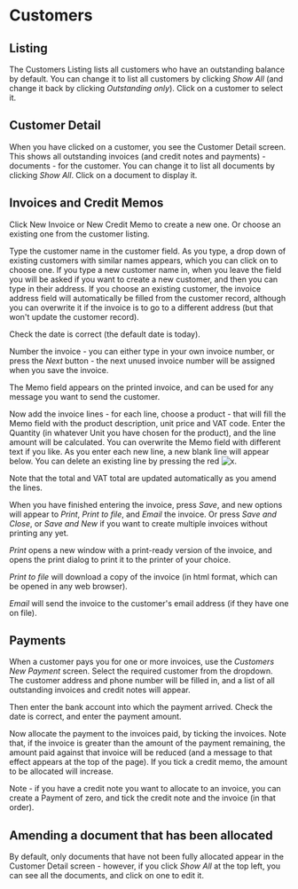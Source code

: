 # Customers

## Listing

The Customers Listing lists all customers who have an outstanding balance by default. You can change it to list all customers by clicking *Show All* (and change it back by clicking *Outstanding only*). Click on a customer to select it.

## Customer Detail

When you have clicked on a customer, you see the Customer Detail screen. This shows all outstanding invoices (and credit notes and payments) - documents - for the customer. You can change it to list all documents by clicking *Show All*. Click on a document to display it.

## Invoices and Credit Memos

Click New Invoice or New Credit Memo to create a new one. Or choose an existing one from the customer listing.

Type the customer name in the customer field. As you type, a drop down of existing customers with similar names appears, which you can click on to choose one. If you type a new customer name in, when you leave the field you will be asked if you want to create a new customer, and then you can type in their address. If you choose an existing customer, the invoice address field will automatically be filled from the customer record, although you can overwrite it if the invoice is to go to a different address (but that won't update the customer record).

Check the date is correct (the default date is today).

Number the invoice - you can either type in your own invoice number, or press the *Next* button - the next unused invoice number will be assigned when you save the invoice.

The Memo field appears on the printed invoice, and can be used for any message you want to send the customer.

Now add the invoice lines - for each line, choose a product - that will fill the Memo field with the product description, unit price and VAT code. Enter the Quantity (in whatever Unit you have chosen for the product), and the line amount will be calculated. You can overwrite the Memo field with different text if you like. As you enter each new line, a new blank line will appear below. You can delete an existing line by pressing the red ![x](../../images/close.png).

Note that the total and VAT total are updated automatically as you amend the lines.

When you have finished entering the invoice, press *Save*, and new options will appear to *Print*, *Print to file*, and *Email* the invoice. Or press *Save and Close*, or *Save and New* if you want to create multiple invoices without printing any yet.

*Print* opens a new window with a print-ready version of the invoice, and opens the print dialog to print it to the printer of your choice.

*Print to file* will download a copy of the invoice (in html format, which can be opened in any web browser). 

*Email* will send the invoice to the customer's email address (if they have one on file).

## Payments

When a customer pays you for one or more invoices, use the *Customers* *New Payment* screen. Select the required customer from the dropdown. The customer address and phone number will be filled in, and a list of all outstanding invoices and credit notes will appear.

Then enter the bank account into which the payment arrived. Check the date is correct, and enter the payment amount. 

Now allocate the payment to the invoices paid, by ticking the invoices. Note that, if the invoice is greater than the amount of the payment remaining, the amount paid against that invoice will be reduced (and a message to that effect appears at the top of the page). If you tick a credit memo, the amount to be allocated will increase.

Note - if you have a credit note you want to allocate to an invoice, you can create a Payment of zero, and tick the credit note and the invoice (in that order).

## Amending a document that has been allocated

By default, only documents that have not been fully allocated appear in the Customer Detail screen - however, if you click *Show All* at the top left, you can see all the documents, and click on one to edit it.

